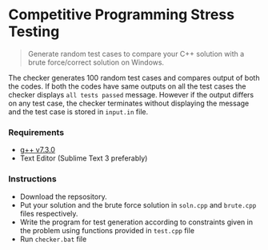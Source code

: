 # Competitive Programming Stress Testing
> Generate random test cases to compare your C++ solution with a brute force/correct solution on Windows. 

The checker generates 100 random test cases and compares output of both the codes. If both the codes have same outputs on all the test cases the checker displays `all tests passed` message. However if the output differs on any test case, the checker terminates without displaying the message and the test case is stored in `input.in` file.

### Requirements
- [g++ v7.3.0](http://pbox.me/packages/mingw-w64-7)
- Text Editor (Sublime Text 3 preferably)

### Instructions
- Download the repsository.
- Put your solution and the brute force solution in `soln.cpp` and `brute.cpp` files respectively.
- Write the program for test generation according to constraints given in the problem using functions provided in `test.cpp` file
- Run `checker.bat` file
